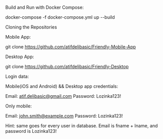 
Build and Run with Docker Compose:

docker-compose -f docker-compose.yml up --build

Cloning the Repositories

Mobile App: 

git clone https://github.com/atifdelibasic/Friendly-Mobile-App

Desktop App: 

git clone https://github.com/atifdelibasic/Friendly-Desktop

Login data:

Mobile(iOS and Android) && Desktop app credentials:

Email: atif.delibasic@gmail.com
Password: Lozinka123!

Only mobile: 

Email: john.smith@example.com
Password: Lozinka123!

Hint: same goes for every user in database. Email is fname + lname, and password is Lozinka123!

